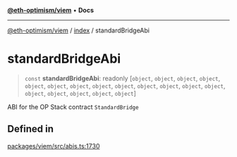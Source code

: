 [**@eth-optimism/viem**](../../README.md) • **Docs**

***

[@eth-optimism/viem](../../README.md) / [index](../README.md) / standardBridgeAbi

# standardBridgeAbi

> `const` **standardBridgeAbi**: readonly [`object`, `object`, `object`, `object`, `object`, `object`, `object`, `object`, `object`, `object`, `object`, `object`, `object`, `object`, `object`, `object`, `object`, `object`]

ABI for the OP Stack contract `StandardBridge`

## Defined in

[packages/viem/src/abis.ts:1730](https://github.com/ethereum-optimism/ecosystem/blob/11bb27f871c202b93ad6dc93c86c82f0c754075f/packages/viem/src/abis.ts#L1730)
